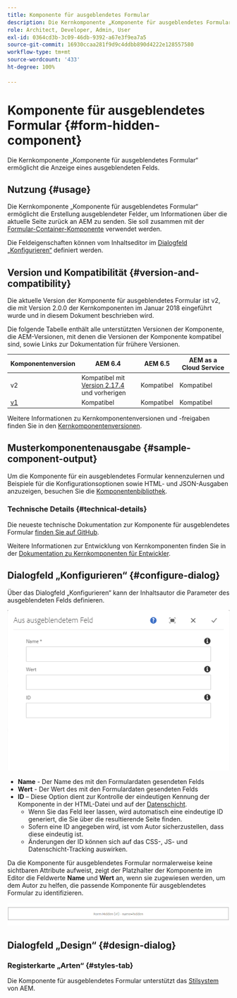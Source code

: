 ```yaml
---
title: Komponente für ausgeblendetes Formular
description: Die Kernkomponente „Komponente für ausgeblendetes Formular“ ermöglicht die Anzeige eines ausgeblendeten Felds.
role: Architect, Developer, Admin, User
exl-id: 0364cd3b-3c09-46db-9392-a67e3f9ea7a5
source-git-commit: 16930ccaa281f9d9c4ddbb890d4222e128557580
workflow-type: tm+mt
source-wordcount: '433'
ht-degree: 100%

---
```


# Komponente für ausgeblendetes Formular {#form-hidden-component}

Die Kernkomponente „Komponente für ausgeblendetes Formular“ ermöglicht die Anzeige eines ausgeblendeten Felds.

## Nutzung {#usage}

Die Kernkomponente „Komponente für ausgeblendetes Formular“ ermöglicht die Erstellung ausgeblendeter Felder, um Informationen über die aktuelle Seite zurück an AEM zu senden. Sie soll zusammen mit der [Formular-Container-Komponente](form-container.md) verwendet werden.

Die Feldeigenschaften können vom Inhaltseditor im [Dialogfeld „Konfigurieren“](form-hidden.md) definiert werden.

## Version und Kompatibilität {#version-and-compatibility}

Die aktuelle Version der Komponente für ausgeblendetes Formular ist v2, die mit Version 2.0.0 der Kernkomponenten im Januar 2018 eingeführt wurde und in diesem Dokument beschrieben wird.

Die folgende Tabelle enthält alle unterstützten Versionen der Komponente, die AEM-Versionen, mit denen die Versionen der Komponente kompatibel sind, sowie Links zur Dokumentation für frühere Versionen.

| Komponentenversion | AEM 6.4 | AEM 6.5 | AEM as a Cloud Service |
|--- |--- |--- |---|
| v2 | Kompatibel mit<br>[Version 2.17.4](/help/versions.md) und vorherigen | Kompatibel | Kompatibel |
| [v1](/help/components/v1/form-hidden-v1.md) | Kompatibel | Kompatibel | Kompatibel |

Weitere Informationen zu Kernkomponentenversionen und -freigaben finden Sie in den [Kernkomponentenversionen](/help/versions.md).

## Musterkomponentenausgabe {#sample-component-output}

Um die Komponente für ein ausgeblendetes Formular kennenzulernen und Beispiele für die Konfigurationsoptionen sowie HTML- und JSON-Ausgaben anzuzeigen, besuchen Sie die [Komponentenbibliothek](https://adobe.com/go/aem_cmp_library_form_hidden_de).

### Technische Details {#technical-details}

Die neueste technische Dokumentation zur Komponente für ausgeblendetes Formular [finden Sie auf GitHub](https://adobe.com/go/aem_cmp_tech_form_hidden_v2_de).

Weitere Informationen zur Entwicklung von Kernkomponenten finden Sie in der [Dokumentation zu Kernkomponenten für Entwickler](/help/developing/overview.md).

## Dialogfeld „Konfigurieren“ {#configure-dialog}

Über das Dialogfeld „Konfigurieren“ kann der Inhaltsautor die Parameter des ausgeblendeten Felds definieren.

![„Ausgeblendetes Formular“ im Dialogfeld „Bearbeiten“](/help/assets/form-hidden-edit.png)

* **Name** - Der Name des mit den Formulardaten gesendeten Felds
* **Wert** - Der Wert des mit den Formulardaten gesendeten Felds
* **ID** – Diese Option dient zur Kontrolle der eindeutigen Kennung der Komponente in der HTML-Datei und auf der [Datenschicht](/help/developing/data-layer/overview.md).
   * Wenn Sie das Feld leer lassen, wird automatisch eine eindeutige ID generiert, die Sie über die resultierende Seite finden.
   * Sofern eine ID angegeben wird, ist vom Autor sicherzustellen, dass diese eindeutig ist.
   * Änderungen der ID können sich auf das CSS-, JS- und Datenschicht-Tracking auswirken.

Da die Komponente für ausgeblendetes Formular normalerweise keine sichtbaren Attribute aufweist, zeigt der Platzhalter der Komponente im Editor die Feldwerte **Name** und **Wert** an, wenn sie zugewiesen werden, um dem Autor zu helfen, die passende Komponente für ausgeblendetes Formular zu identifizieren.

![Beispiel einer Komponente für ein ausgeblendetes Formular](/help/assets/form-hidden-example.png)

## Dialogfeld „Design“ {#design-dialog}

### Registerkarte „Arten“ {#styles-tab}

Die Komponente für ausgeblendetes Formular unterstützt das [Stilsystem](/help/get-started/authoring.md#component-styling) von AEM.
